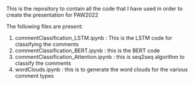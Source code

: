 This is the repository to contain all the code that I have used in order to create the presentation for  PAW2022

The following files are present:
1. commentClassification_LSTM.ipynb : This is the LSTM code for classifying the comments
2. commentClassification_BERT.ipynb : this is the BERT code 
3. commentClassification_Attention.ipynb : this is  seq2seq algorithm to classify the comments
4. wordClouds.ipynb : this is to generate the word clouds for the various comment types
